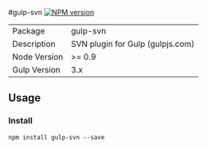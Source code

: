 #gulp-svn
[![NPM version](https://badge.fury.io/js/gulp-svn.png)](http://badge.fury.io/js/gulp-svn)
<table>
<tr>
<td>Package</td><td>gulp-svn</td>
</tr>
<tr>
<td>Description</td>
<td>SVN plugin for Gulp (gulpjs.com)</td>
</tr>
<tr>
<td>Node Version</td>
<td>>= 0.9</td>
</tr>
<tr>
<td>Gulp Version</td>
<td>3.x</td>
</tr>
</table>

## Usage
### Install
    npm install gulp-svn --save